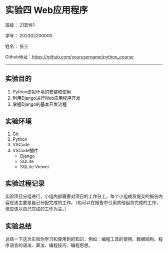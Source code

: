 # 实验四 Web应用程序

班级： 21软件1

学号： 202302200000

姓名： 张三

Github地址：<https://github.com/yourusername/python_course>

---

## 实验目的

1. Python虚拟环境的安装和使用
2. 利用Django进行Web应用程序开发
3. 掌握Django的基本开发流程

## 实验环境

1. Git
2. Python
3. VSCode
4. VSCode插件
   - Django
   - SQLite
   - SQLite Viewer

## 实验过程记录

实验项目分组进行，小组内部需要对项目的工作分工，每个小组成员提交的报告内容应该主要是自己分配完成的工作。（也可以在报告中引用其他组员完成的工作，但应该以自己完成的工作为主。）

## 实验总结

总结一下这次实验你学习和使用到的知识，例如：编程工具的使用、数据结构、程序语言的语法、算法、编程技巧、编程思想。
